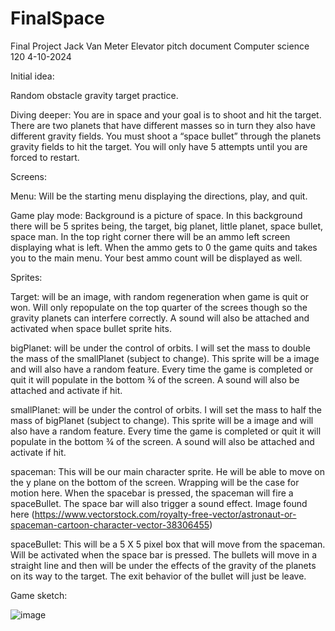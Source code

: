 # FinalSpace
Final Project
Jack Van Meter
Elevator pitch document
Computer science 120
4-10-2024

Initial idea:

Random obstacle gravity target practice.

Diving deeper:
You are in space and your goal is to shoot and hit the target. There are two planets that have different masses so in turn they also have different gravity fields. You must shoot a “space bullet” through the planets gravity fields to hit the target. You will only have 5 attempts until you are forced to restart. 

Screens:

Menu:
Will be the starting menu displaying the directions, play, and quit.

Game play mode:
Background is a picture of space. In this background there will be 5 sprites being, the target, big planet, little planet, space bullet, space man. In the top right corner there will be an ammo left screen displaying what is left. When the ammo gets to 0 the game quits and takes you to the main menu. Your best ammo count will be displayed as well. 

Sprites:

Target: will be an image, with random regeneration when game is quit or won. Will only repopulate on the top quarter of the screes though so the gravity planets can interfere correctly. A sound will also be attached and activated when space bullet sprite hits. 

bigPlanet: will be under the control of orbits. I will set the mass to double the mass of the smallPlanet (subject to change). This sprite will be a image and will also have a random feature. Every time the game is completed or quit it will populate in the bottom ¾ of the screen.  A sound will also be attached and activate if hit. 

smallPlanet: will be under the control of orbits. I will set the mass to half the mass of bigPlanet (subject to change). This sprite will be a image and will also have a random feature. Every time the game is completed or quit it will populate in the bottom ¾ of the screen. A sound will also be attached and activate if hit.

spaceman: This will be our main character sprite. He will be able to move on the y plane on the bottom of the screen. Wrapping will be the case for motion here. When the spacebar is pressed, the spaceman will fire a spaceBullet. The space bar will also trigger a sound effect. Image found here (https://www.vectorstock.com/royalty-free-vector/astronaut-or-spaceman-cartoon-character-vector-38306455) 

spaceBullet: This will be a 5 X 5 pixel box that will move from the spaceman. Will be activated when the space bar is pressed. The bullets will move in a straight line and then will be under the effects of the gravity of the planets on its way to the target. The exit behavior of the bullet will just be leave. 

Game sketch:



   


![image](https://github.com/JackVM2001/FinalSpace/assets/156926086/6155c8f6-c0f2-42c2-b685-5d9285a08e18)
